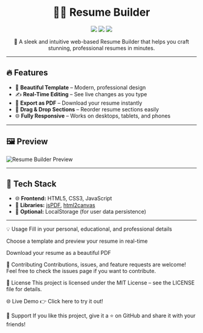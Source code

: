 <h1 align="center">
  📄✨ Resume Builder
</h1>

<p align="center">
  <img src="https://img.shields.io/badge/Status-Active-brightgreen?style=flat-square" />
  <img src="https://img.shields.io/badge/Made%20With-HTML%2C%20CSS%2C%20JS-blue?style=flat-square" />
<!--   <img src="https://img.shields.io/liscence/github.com/M-ZohaibAli/ResumeBuilder/?style=flat-square" /> -->
  <img src="https://img.shields.io/badge/Contributions-Welcome-orange?style=flat-square" />
</p>

<p align="center">
  🚀 A sleek and intuitive web-based Resume Builder that helps you craft stunning, professional resumes in minutes.
</p>

---

## 🔥 Features

- 🎨 **Beautiful Template** –  Modern, professional design
- ✍️ **Real-Time Editing** – See live changes as you type
- 💾 **Export as PDF** – Download your resume instantly
- 🧩 **Drag & Drop Sections** – Reorder resume sections easily
- 🌐 **Fully Responsive** – Works on desktops, tablets, and phones

---

## 🖼️ Preview

![Resume Builder Preview](https://i.ibb.co/LD6Mds4z/screencapture-127-0-0-1-5501-new-html-2025-05-09-00-42-42.png)

---

## 🚧 Tech Stack

- 🌐 **Frontend:** HTML5, CSS3, JavaScript
- 🎯 **Libraries:** [jsPDF](https://github.com/parallax/jsPDF), [html2canvas](https://html2canvas.hertzen.com/)
- 🧪 **Optional:**  LocalStorage (for user data persistence)

---

💡 Usage
Fill in your personal, educational, and professional details

Choose a template and preview your resume in real-time

Download your resume as a beautiful PDF

🤝 Contributing
Contributions, issues, and feature requests are welcome!
Feel free to check the issues page if you want to contribute.

📃 License
This project is licensed under the MIT License – see the LICENSE file for details.

🌐 Live Demo
👉 Click here to try it out!

🙌 Support
If you like this project, give it a ⭐ on GitHub and share it with your friends!
<!--
<p align="center"> <img src="https://img.shields.io/github/stars/M-ZohaibAli/ResumeBuilder/?style=social" /> </p>--!> 


